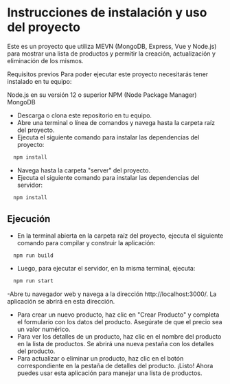 
# Instrucciones de instalación y uso del proyecto

Este es un proyecto que utiliza MEVN (MongoDB, Express, Vue y Node.js) para mostrar una lista de productos y permitir la creación, actualización y eliminación de los mismos.

Requisitos previos
Para poder ejecutar este proyecto necesitarás tener instalado en tu equipo:

Node.js en su versión 12 o superior
NPM (Node Package Manager)
MongoDB



- Descarga o clona este repositorio en tu equipo.
- Abre una terminal o línea de comandos y navega hasta la carpeta raíz del proyecto.
- Ejecuta el siguiente comando para instalar las dependencias del proyecto:

```bash
  npm install

```
- Navega hasta la carpeta "server" del proyecto.
- Ejecuta el siguiente comando para instalar las dependencias del servidor:
```bash
  npm install

```

## Ejecución

- En la terminal abierta en la carpeta raíz del proyecto, ejecuta el siguiente comando para compilar y construir la aplicación:

```bash
  npm run build
```
- Luego, para ejecutar el servidor, en la misma terminal, ejecuta:
```bash
  npm run start

```
-Abre tu navegador web y navega a la dirección http://localhost:3000/. La aplicación se abrirá en esta dirección.
- Para crear un nuevo producto, haz clic en "Crear Producto" y completa el formulario con los datos del producto. Asegúrate de que el precio sea un valor numérico.
- Para ver los detalles de un producto, haz clic en el nombre del producto en la lista de productos. Se abrirá una nueva pestaña con los detalles del producto.
- Para actualizar o eliminar un producto, haz clic en el botón correspondiente en la pestaña de detalles del producto.
¡Listo! Ahora puedes usar esta aplicación para manejar una lista de productos.
